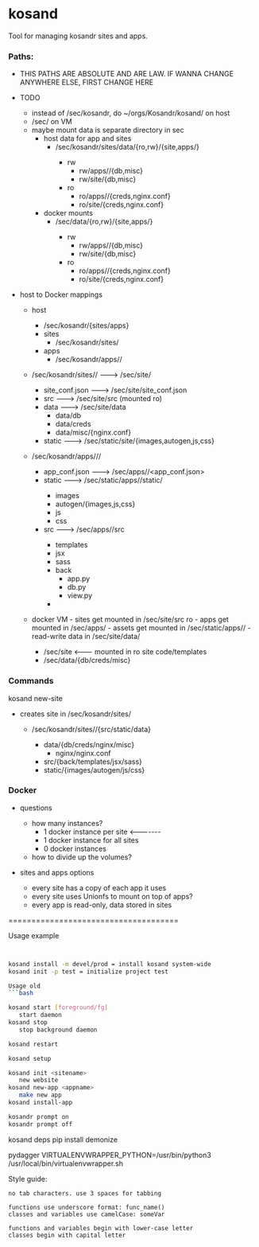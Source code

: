 # kosand
Tool for managing kosandr sites and apps.


### Paths:


- THIS PATHS ARE ABSOLUTE AND ARE LAW. IF WANNA CHANGE ANYWHERE ELSE, FIRST CHANGE HERE

- TODO
   - instead of /sec/kosandr, do ~/orgs/Kosandr/kosand/ on host
   - /sec/ on VM
   - maybe mount data is separate directory in sec
      - host data for app and sites
         - /sec/kosandr/sites/data/{ro,rw}/{site,apps/<app-name>}
            - rw
               - rw/apps/<app-name>/{db,misc}
               - rw/site/{db,misc}
            - ro
               - ro/apps/<app-name>/{creds,nginx.conf}
               - ro/site/{creds,nginx.conf}
      - docker mounts
         - /sec/data/{ro,rw}/{site,apps/<app-name>}
            - rw
               - rw/apps/<app-name>/{db,misc}
               - rw/site/{db,misc}
            - ro
               - ro/apps/<app-name>/{creds,nginx.conf}
               - ro/site/{creds,nginx.conf}

- host to Docker mappings
   - host
      - /sec/kosandr/{sites/apps}
      - sites
         - /sec/kosandr/sites/<site-name>
      - apps
         - /sec/kosandr/apps/<app-name>/<app-version>

   - /sec/kosandr/sites/<site-name>/ ---> /sec/site/
      - site_conf.json        ---> /sec/site/site_conf.json
      - src                   ---> /sec/site/src (mounted ro)
      - data                  ---> /sec/site/data
         - data/db
         - data/creds
         - data/misc/{nginx.conf}
      - static                ---> /sec/static/site/{images,autogen,js,css}

   - /sec/kosandr/apps/<app-name>/<app-version>/
      - app_conf.json         ---> /sec/apps/<app-name>/<app_conf.json>
      - static                ---> /sec/static/apps/<app-name>/static/
         - images
         - autogen/{images,js,css}
         - js
         - css
      - src                   ---> /sec/apps/<app-name>/src
         - templates
         - jsx
         - sass
         - back
            - app.py
            - db.py
            - view.py
         -

   - docker VM
         - sites get mounted in /sec/site/src ro
         - apps get mounted in /sec/apps/<app-name>
         - assets get mounted in /sec/static/apps/<app-name>/<blah>
         - read-write data in /sec/site/data/

      - /sec/site <--- mounted in ro site code/templates
      - /sec/data/{db/creds/misc}





### Commands

kosand new-site <site-name>
   - creates site in /sec/kosandr/sites/<site-name>
      - /sec/kosandr/sites/<site-name>/{src/static/data}
         - data/{db/creds/nginx/misc}
            - nginx/nginx.conf
         - src/{back/templates/jsx/sass}
         - static/{images/autogen/js/css}



### Docker

- questions
   - how many instances?
      - 1 docker instance per site <-------
      - 1 docker instance for all sites
      - 0 docker instances
   - how to divide up the volumes?

- sites and apps options
   - every site has a copy of each app it uses
   - every site uses Unionfs to mount on top of apps?
   - every app is read-only, data stored in sites


=====================================


Usage example
```bash


kosand install -m devel/prod = install kosand system-wide
kosand init -p test = initialize project test

Usage old
```bash

kosand start [foreground/fg]
   start daemon
kosand stop
   stop background daemon

kosand restart

kosand setup

kosand init <sitename>
   new website
kosand new-app <appname>
   make new app
kosand install-app

kosandr prompt on
kosandr prompt off

```

kosand deps
   pip install demonize

   pydagger
      VIRTUALENVWRAPPER_PYTHON=/usr/bin/python3 /usr/local/bin/virtualenvwrapper.sh


Style guide:
```
no tab characters. use 3 spaces for tabbing

functions use underscore format: func_name()
classes and variables use camelCase: someVar

functions and variables begin with lower-case letter
classes begin with capital letter

```
